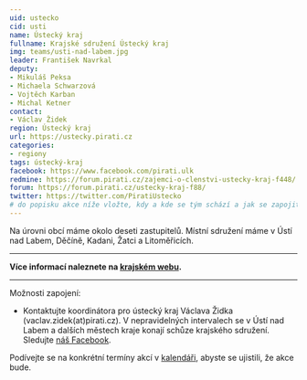 ```yaml
---
uid: ustecko
cid: usti
name: Ústecký kraj
fullname: Krajské sdružení Ústecký kraj
img: teams/usti-nad-labem.jpg
leader: František Navrkal
deputy:
- Mikuláš Peksa
- Michaela Schwarzová
- Vojtěch Karban
- Michal Ketner
contact:
- Václav Židek
region: Ústecký kraj
url: https://ustecky.pirati.cz
categories:
- regiony
tags: ústecký-kraj 
facebook: https://www.facebook.com/pirati.ulk
redmine: https://forum.pirati.cz/zajemci-o-clenstvi-ustecky-kraj-f448/
forum: https://forum.pirati.cz/ustecky-kraj-f88/
twitter: https://twitter.com/PiratiUstecko
# do popisku akce níže vložte, kdy a kde se tým schází a jak se zapojit
---
```


  Na úrovni obcí máme okolo deseti zastupitelů. Místní sdružení máme v Ústí nad Labem, Děčíně, Kadani, Žatci a Litoměřicích.

---
**Více informací naleznete na [krajském webu](https://ustecky.pirati.cz).**

---

Možnosti zapojení:

* Kontaktujte koordinátora pro ústecký kraj Václava Židka (vaclav.zidek(аt)рirati.cz). V nepravidelných intervalech se v Ústí nad Labem a dalších městech kraje konají schůze krajského sdružení. Sledujte [náš Facebook](https://www.facebook.com/pg/pirati.ulk/events/).

Podívejte se na konkrétní termíny akcí v [kalendáři](https://calendar.google.com/calendar/embed?src=uskpirati%40gmail.com&ctz=Europe%2FPrague),
abyste se ujistili, že akce bude.
